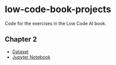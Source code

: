 # low-code-book-projects

Code for the exercises in the Low Code AI book.

## Chapter 2
- [Dataset](https://catalog.data.gov/dataset/heart-disease-mortality-data-among-us-adults-35-by-state-territory-and-county-2018-2020-3a2b0)
- [Jupyter Notebook](./Chaper_2.ipynb)

